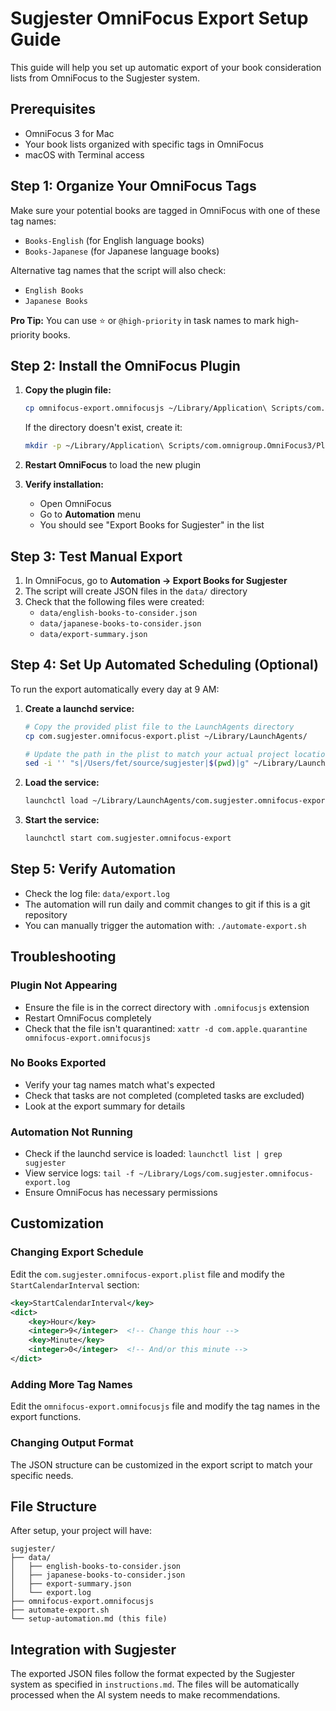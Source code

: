 # Sugjester OmniFocus Export Setup Guide

This guide will help you set up automatic export of your book consideration lists from OmniFocus to the Sugjester system.

## Prerequisites

- OmniFocus 3 for Mac
- Your book lists organized with specific tags in OmniFocus
- macOS with Terminal access

## Step 1: Organize Your OmniFocus Tags

Make sure your potential books are tagged in OmniFocus with one of these tag names:
- `Books-English` (for English language books)
- `Books-Japanese` (for Japanese language books)

Alternative tag names that the script will also check:
- `English Books`
- `Japanese Books`

**Pro Tip:** You can use ⭐️ or `@high-priority` in task names to mark high-priority books.

## Step 2: Install the OmniFocus Plugin

1. **Copy the plugin file:**
   ```bash
   cp omnifocus-export.omnifocusjs ~/Library/Application\ Scripts/com.omnigroup.OmniFocus3/Plug-Ins/
   ```

   If the directory doesn't exist, create it:
   ```bash
   mkdir -p ~/Library/Application\ Scripts/com.omnigroup.OmniFocus3/Plug-Ins/
   ```

2. **Restart OmniFocus** to load the new plugin

3. **Verify installation:**
   - Open OmniFocus
   - Go to **Automation** menu
   - You should see "Export Books for Sugjester" in the list

## Step 3: Test Manual Export

1. In OmniFocus, go to **Automation → Export Books for Sugjester**
2. The script will create JSON files in the `data/` directory
3. Check that the following files were created:
   - `data/english-books-to-consider.json`
   - `data/japanese-books-to-consider.json`
   - `data/export-summary.json`

## Step 4: Set Up Automated Scheduling (Optional)

To run the export automatically every day at 9 AM:

1. **Create a launchd service:**
   ```bash
   # Copy the provided plist file to the LaunchAgents directory
   cp com.sugjester.omnifocus-export.plist ~/Library/LaunchAgents/
   
   # Update the path in the plist to match your actual project location
   sed -i '' "s|/Users/fet/source/sugjester|$(pwd)|g" ~/Library/LaunchAgents/com.sugjester.omnifocus-export.plist
   ```

2. **Load the service:**
   ```bash
   launchctl load ~/Library/LaunchAgents/com.sugjester.omnifocus-export.plist
   ```

3. **Start the service:**
   ```bash
   launchctl start com.sugjester.omnifocus-export
   ```

## Step 5: Verify Automation

- Check the log file: `data/export.log`
- The automation will run daily and commit changes to git if this is a git repository
- You can manually trigger the automation with: `./automate-export.sh`

## Troubleshooting

### Plugin Not Appearing
- Ensure the file is in the correct directory with `.omnifocusjs` extension
- Restart OmniFocus completely
- Check that the file isn't quarantined: `xattr -d com.apple.quarantine omnifocus-export.omnifocusjs`

### No Books Exported
- Verify your tag names match what's expected
- Check that tasks are not completed (completed tasks are excluded)
- Look at the export summary for details

### Automation Not Running
- Check if the launchd service is loaded: `launchctl list | grep sugjester`
- View service logs: `tail -f ~/Library/Logs/com.sugjester.omnifocus-export.log`
- Ensure OmniFocus has necessary permissions

## Customization

### Changing Export Schedule
Edit the `com.sugjester.omnifocus-export.plist` file and modify the `StartCalendarInterval` section:

```xml
<key>StartCalendarInterval</key>
<dict>
    <key>Hour</key>
    <integer>9</integer>  <!-- Change this hour -->
    <key>Minute</key>
    <integer>0</integer>  <!-- And/or this minute -->
</dict>
```

### Adding More Tag Names
Edit the `omnifocus-export.omnifocusjs` file and modify the tag names in the export functions.

### Changing Output Format
The JSON structure can be customized in the export script to match your specific needs.

## File Structure

After setup, your project will have:
```
sugjester/
├── data/
│   ├── english-books-to-consider.json
│   ├── japanese-books-to-consider.json
│   ├── export-summary.json
│   └── export.log
├── omnifocus-export.omnifocusjs
├── automate-export.sh
└── setup-automation.md (this file)
```

## Integration with Sugjester

The exported JSON files follow the format expected by the Sugjester system as specified in `instructions.md`. The files will be automatically processed when the AI system needs to make recommendations.
